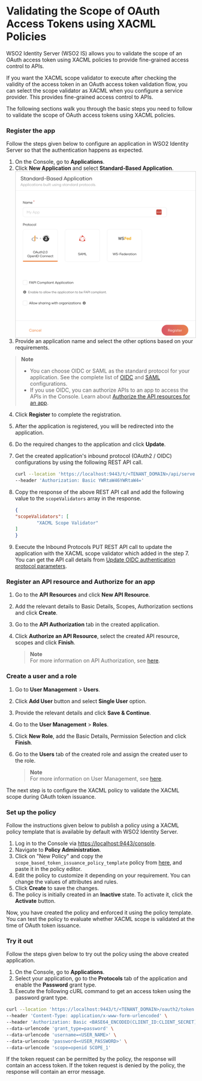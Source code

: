 # Validating the Scope of OAuth Access Tokens using XACML Policies

WSO2 Identity Server (WSO2 IS) allows you to validate the scope of an
OAuth access token using XACML policies to provide fine-grained access
control to APIs.

If you want the XACML scope validator to execute after checking the
validity of the access token in an OAuth access token validation flow,
you can select the scope validator as XACML when you configure a service
provider. This provides fine-grained access control to APIs.

The following sections walk you through the basic steps
you need to follow to validate the scope of OAuth access tokens using
XACML policies.

### Register the app

Follow the steps given below to configure an application in WSO2 Identity
Server so that the authentication happens as expected.

1. On the Console, go to **Applications**.
2. Click **New Application** and select **Standard-Based Application**.
   <img src="../images/register-an-sba.png" alt="Register a standard-based application" style="width: 600px; display: block; margin: 0; border: 0.3px solid lightgrey;">
3. Provide an application name and select the other options based on your requirements.

> **Note**  
> - You can choose OIDC or SAML as the standard protocol for your application. See the complete list of [OIDC](https://is.docs.wso2.com/en/latest/references/app-settings/oidc-settings-for-app/) and [SAML](https://is.docs.wso2.com/en/latest/references/app-settings/saml-settings-for-app/) configurations.  
> - If you use OIDC, you can authorize APIs to an app to access the APIs in the Console. Learn about [Authorize the API resources for an app](https://is.docs.wso2.com/en/latest/guides/authorization/api-authorization/api-authorization/#authorize-the-api-resources-for-an-app).

4. Click **Register** to complete the registration.
5. After the application is registered, you will be redirected into the application.
6. Do the required changes to the application and click **Update**.
7. Get the created application's inbound protocol (OAuth2 / OIDC) configurations
   by using the following REST API call.

    ```bash
    curl --location 'https://localhost:9443/t/<TENANT_DOMAIN>/api/server/v1/applications/<APPLICATION_ID>/inbound-protocols/oidc' \
    --header 'Authorization: Basic YWRtaW46YWRtaW4='
    ```

8. Copy the response of the above REST API call and add the following value to the
   `scopeValidators` array in the response.

    ```json
   {
    "scopeValidators": [
            "XACML Scope Validator"
    ]
   }
    ```

9. Execute the Inbound Protocols PUT REST API call to update the application with the
   XACML scope validator which added in the step 7. You can get the API call details from
   <a href="https://is.docs.wso2.com/en/latest/apis/application-rest-api/#tag/Inbound-Protocols-OAuth-OIDC/operation/updateInboundOAuthConfiguration/">Update OIDC authentication protocol parameters</a>.

### Register an API resource and Authorize for an app

1. Go to the **API Resources** and click **New API Resource**.
2. Add the relevant details to Basic Details, Scopes, Authorization sections and click **Create**.
3. Go to the **API Authorization** tab in the created application.
4. Click **Authorize an API Resource**, select the created API resource, scopes and click **Finish**.

   > **Note**  
   For more information on API Authorization, see [here](https://is.docs.wso2.com/en/latest/guides/authorization/api-authorization/api-authorization/).


### Create a user and a role

1. Go to **User Management** > **Users**.
2. Click **Add User** button and select **Single User** option.
3. Provide the relevant details and click **Save & Continue**.
4. Go to the **User Management** > **Roles**.
5. Click **New Role**, add the Basic Details, Permission Selection and click **Finish**.
6. Go to the **Users** tab of the created role and assign the created user to the role.

   > **Note**  
   For more information on User Management, see [here](https://is.docs.wso2.com/en/latest/guides/users/).

The next step is to configure the XACML policy to validate the XACML scope during OAuth
token issuance.

### Set up the policy

Follow the instructions given below to publish a policy using a XACML policy
template that is available by default with WSO2 Identity Server.

1. Log in to the Console via <https://localhost:9443/console>.
2. Navigate to **Policy Administration**.
3. Click on "New Policy" and copy the `scope_based_token_issuance_policy_template`
   policy from [here](https://github.com/wso2-extensions/identity-application-authz-xacml/blob/master/resources/policies/scope_based_token_issuance_policy_template.xml), and paste it in the policy editor.
4. Edit the policy to customize it depending on your requirement. You
   can change the values of attributes and rules.
5. Click **Create** to save the changes. 
6. The policy is initially created in an **Inactive** state. To activate it, click the **Activate** button.

Now, you have created the policy and enforced it using the policy
template. You can test the policy to evaluate whether XACML scope is
validated at the time of OAuth token issuance.

### Try it out

Follow the steps given below to try out the policy using the above created application.

1. On the Console, go to **Applications**.
2. Select your application, go to the **Protocols** tab of the application and enable the **Password** grant type.
3. Execute the following cURL command to get an access token using the password grant type.

```bash
curl --location 'https://localhost:9443/t/<TENANT_DOMAIN>/oauth2/token' \
--header 'Content-Type: application/x-www-form-urlencoded' \
--header 'Authorization: Basic <BASE64_ENCODED(CLIENT_ID:CLIENT_SECRET)>' \
--data-urlencode 'grant_type=password' \
--data-urlencode 'username=<USER_NAME>' \
--data-urlencode 'password=<USER_PASSWORD>' \
--data-urlencode 'scope=openid SCOPE_1'
```
If the token request can be permitted by the policy, the response will contain an access token.
If the token request is denied by the policy, the response will contain an error message.
